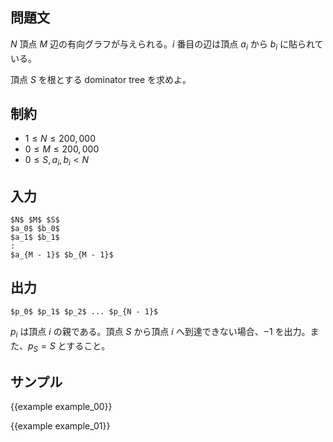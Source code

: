 問題文
---------

$N$ 頂点 $M$ 辺の有向グラフが与えられる。$i$ 番目の辺は頂点 $a_i$ から $b_i$ に貼られている。

頂点 $S$ を根とする dominator tree を求めよ。


制約
---------

- $1 \leq N \leq 200,000$
- $0 \leq M \leq 200,000$
- $0 \leq S, a_i, b_i < N$

入力
---------

~~~
$N$ $M$ $S$
$a_0$ $b_0$
$a_1$ $b_1$
:
$a_{M - 1}$ $b_{M - 1}$
~~~

出力
---------

~~~
$p_0$ $p_1$ $p_2$ ... $p_{N - 1}$
~~~

$p_i$ は頂点 $i$ の親である。頂点 $S$ から頂点 $i$ へ到達できない場合、$-1$ を出力。また、$p_S = S$ とすること。


サンプル
---------

{{example example_00}}

{{example example_01}}
